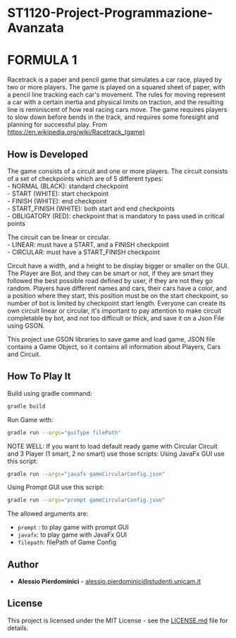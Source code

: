 # ST1120-Project-Programmazione-Avanzata

# FORMULA 1
Racetrack is a paper and pencil game that simulates a car race, played by two or more players. The game is played on a squared sheet of paper, with a pencil line tracking each car's movement. The rules for moving represent a car with a certain inertia and physical limits on traction, and the resulting line is reminiscent of how real racing cars move. The game requires players to slow down before bends in the track, and requires some foresight and planning for successful play. From https://en.wikipedia.org/wiki/Racetrack_(game)

## How is Developed

The game consists of a circuit and one or more players.
The circuit consists of a set of checkpoints which are of 5 different types:
<br> - NORMAL (BLACK): standard checkpoint
<br> - START (WHITE): start checkpoint
<br> - FINISH (WHITE): end checkpoint
<br> - START_FINISH (WHITE): both start and end checkpoints
<br> - OBLIGATORY (RED): checkpoint that is mandatory to pass used in critical points

The circuit can be linear or circular.
<br> - LINEAR: must have a START, and a FINISH checkpoint
<br> - CIRCULAR: must have a START_FINISH checkpoint

Circuit have a width, and a height to be display bigger or smaller on the GUI.
The Player are Bot, and they can be smart or not, if they are smart they followed the best possible road defined by user, if they are not they go random.
Players have different names and cars, their cars have a color, and a position where they start, this position must be on the start checkpoint, so number of bot is limited by checkpoint start length.
Everyone can create its own circuit linear or circular, it's important to pay attention to make circuit completable by bot, and not too difficult or thick, and save it on a Json File using GSON.

This project use GSON libraries to save game and load game, JSON file contains a Game Object, so it contains all information about Players, Cars and Circuit.

## How To Play It

Build using gradle command:
```bash
gradle build
```

Run Game with:
```bash
gradle run --args="guiType filePath"
```
NOTE WELL: If you want to load default ready game with Circular Circuit and 3 Player (1 smart, 2 no smart) use those scripts:
Using JavaFx GUI use this script:
```bash
gradle run --args="javafx gameCircularConfig.json"
```
Using Prompt GUI use this script:
```bash
gradle run --args="prompt gameCircularConfig.json"
```

The allowed arguments are: 
* `prompt` : to play game with prompt GUI
* `javafx`: to play game with JavaFx GUI
* `filepath`: filePath of Game Config

## Author

* **Alessio Pierdominici** - alessio.pierdominici@studenti.unicam.it

## License

This project is licensed under the MIT License - see the [LICENSE.md](LICENSE.md) file for details.
